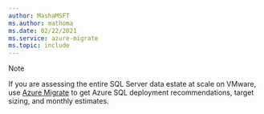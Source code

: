 ```yaml
---
author: MashaMSFT
ms.author: mathoma
ms.date: 02/22/2021
ms.service: azure-migrate
ms.topic: include
---
```


> [!NOTE]
> If you are assessing the entire SQL Server data estate at scale on VMware, use [Azure Migrate](/azure/migrate/how-to-create-azure-sql-assessment) to get Azure SQL deployment recommendations, target sizing, and monthly estimates.